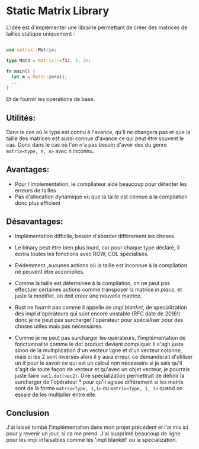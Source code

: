 # Static Matrix Library

L'idée est d'implémenter une librairie permettant de créer des matrices de tailles statique uniquement :
  
```rust

use matrix::Matrix;

type Mat3 = Matrix::<f32, 3, 3>;

fn main() {
  let m = Mat3::zero();
  ...
}
```

Et de fournir les opérations de base. 
 

## Utilités:
Dans le cas où le type est connu à l'avance, qu'il ne changera pas et que la taille des matrices est aussi connue d'avance ce qui peut être souvent le cas.
Donc dans le cas où l'on n'a pas besoin d'avoir des du genre `matrix<type, n, n>` avec n inconnu.
 
## Avantages:
- Pour l'implementation, le compilateur aide beaucoup pour détecter les erreurs de tailles
- Pas d'allocation dynamique vu que la taille est connue à la compilation donc plus efficient
 
    
## Désavantages:
- Implémentation difficile, besoin d'aborder différement les choses.
- Le binary peut être bien plus lourd, car pour chaque type déclaré, il écrira toutes les fonctions avec ROW, COL spécialisés.
- Evidemment ,aucunes actions où la taille est inconnue à la compilation ne peuvent être accomplies.
- Comme la taille est déterminée à la compilation, on ne peut pas effectuer certaines actions comme transposer la matrice *in place*, et juste la modifier, on doit créer une nouvelle matrice.

- Rust ne fournit pas comme il appelle de *impl blanket*, de specialization des impl d'opérateurs qui sont encore unstable (RFC date de 2016!)
donc je ne peut pas surcharger l'opérateur pour spécialiser pour des choses utiles mais pas nécessaires.

- Comme je ne peut pas surcharger les opérateurs, l'implémentation de fonctionnalité comme le dot product devient compliqué: il s'agit juste sinon de la multiplication d'un vecteur ligne et d'un vecteur colonne, mais si les 2 sont inversés alors il y aura erreur, ce demanderait d'utiliser un if pour le savoir
ce qui est un calcul non nécessaire si je sais qu'il s'agit de toute façon de vecteur et qu'avec un objet vecteur, je pourrais juste faire `vec1.dot(vec2)`.
Une spécialization permettrait de définir la surcharger de l'opérateur * pour qu'il agisse différement si les matrix sont de la forme `matrix<Type, 3,1>` ou `matrix<Type, 1, 3>` quand on essaie de les multiplier entre elle.



## Conclusion
J'ai laissé tombé l'implémentation dans mon projet précédent et l'ai mis ici pour y revenir un jour, si ca me prend. J'ai supprimé beaucoup de ligne pour les impl infaisables comme les 'impl blanket' ou la specialization.




 


